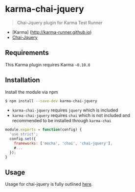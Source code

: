 # karma-chai-jquery
> Chai-Jquery plugin for Karma Test Runner

  * [Karma] (http://karma-runner.github.io)
  * [Chai-Jquery](https://github.com/chaijs/chai-jquery)

## Requirements

This Karma plugin requires Karma `~0.10.0`

## Installation

Install the module via npm

```sh
$ npm install --save-dev karma-chai-jquery
```
- `karma-chai-jquery` requires `jquery` which is included
- `karma-chai-jquery` requires `chai` which is not included and recommended to be installed through `karma-chai` 

```js
module.exports = function(config) {
  'use strict';
  config.set({
    frameworks: ['mocha', 'chai', 'chai-jquery'],
    #...
  });
}
```

Usage
-----

Usage for chai-jquery is fully outlined [here](https://github.com/chaijs/chai-jquery).
